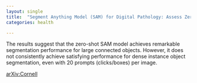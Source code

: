 ```yaml
---
layout: single
title:  "Segment Anything Model (SAM) for Digital Pathology: Assess Zero-shot Segmentation on Whole Slide Imaging"
categories: health

---
```

The results suggest that the zero-shot SAM model achieves remarkable segmentation performance for large connected objects. However, it does not consistently achieve satisfying performance for dense instance object segmentation, even with 20 prompts (clicks/boxes) per image.

 
[arXiv:Cornell](https://arxiv.org/abs/2304.04155?utm_source=ActiveCampaign&utm_medium=email&utm_content=Segment+Anything%2C+Domain+Shift%2C+Trustworthy+AI%2C+and+more&utm_campaign=Computer+Vision+Insights+58)